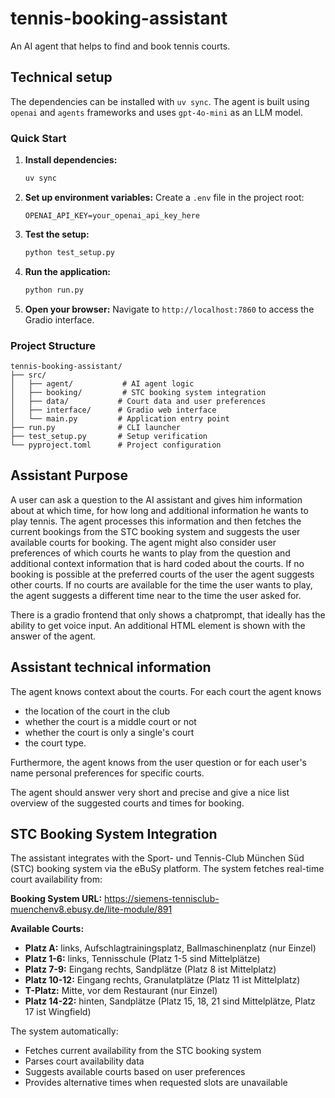 # tennis-booking-assistant

An AI agent that helps to find and book tennis courts.

## Technical setup

The dependencies can be installed with `uv sync`.
The agent is built using `openai` and `agents` frameworks and uses `gpt-4o-mini` as an LLM model.

### Quick Start

1. **Install dependencies:**
   ```bash
   uv sync
   ```

2. **Set up environment variables:**
   Create a `.env` file in the project root:
   ```
   OPENAI_API_KEY=your_openai_api_key_here
   ```

3. **Test the setup:**
   ```bash
   python test_setup.py
   ```

4. **Run the application:**
   ```bash
   python run.py
   ```

5. **Open your browser:**
   Navigate to `http://localhost:7860` to access the Gradio interface.

### Project Structure

```
tennis-booking-assistant/
├── src/
│   ├── agent/           # AI agent logic
│   ├── booking/         # STC booking system integration
│   ├── data/           # Court data and user preferences
│   ├── interface/      # Gradio web interface
│   └── main.py         # Application entry point
├── run.py              # CLI launcher
├── test_setup.py       # Setup verification
└── pyproject.toml      # Project configuration
```

## Assistant Purpose

A user can ask a question to the AI assistant and gives him information about at which time, for how long and additional information
he wants to play tennis. The agent processes this information and then fetches the current bookings from the STC booking system and
suggests the user available courts for booking. The agent might also consider user preferences of which courts he wants to play from the
question and additional context information that is hard coded about the courts. If no booking is possible at the preferred courts of the user
the agent suggests other courts. If no courts are available for the time the user wants to play, the agent suggests a different time near
to the time the user asked for.

There is a gradio frontend that only shows a chatprompt, that ideally has the ability to get voice input. An additional HTML element is shown with the 
answer of the agent.

## Assistant technical information

The agent knows context about the courts. For each court the agent knows 
- the location of the court in the club
- whether the court is a middle court or not
- whether the court is only a single's court
- the court type.

Furthermore, the agent knows from the user question or for each user's name personal preferences for specific courts.

The agent should answer very short and precise and give a nice list overview of the suggested courts and times for booking.

## STC Booking System Integration

The assistant integrates with the Sport- und Tennis-Club München Süd (STC) booking system via the eBuSy platform. The system fetches real-time court availability from:

**Booking System URL:** https://siemens-tennisclub-muenchenv8.ebusy.de/lite-module/891

**Available Courts:**
- **Platz A:** links, Aufschlagtrainingsplatz, Ballmaschinenplatz (nur Einzel)
- **Platz 1-6:** links, Tennisschule (Platz 1-5 sind Mittelplätze)
- **Platz 7-9:** Eingang rechts, Sandplätze (Platz 8 ist Mittelplatz)
- **Platz 10-12:** Eingang rechts, Granulatplätze (Platz 11 ist Mittelplatz)
- **T-Platz:** Mitte, vor dem Restaurant (nur Einzel)
- **Platz 14-22:** hinten, Sandplätze (Platz 15, 18, 21 sind Mittelplätze, Platz 17 ist Wingfield)

The system automatically:
- Fetches current availability from the STC booking system
- Parses court availability data
- Suggests available courts based on user preferences
- Provides alternative times when requested slots are unavailable